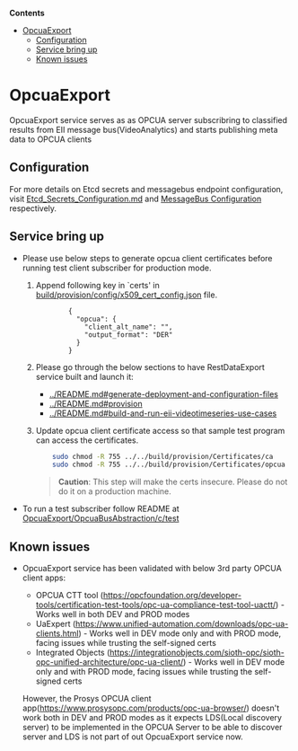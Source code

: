 **Contents**

- [OpcuaExport](#opcuaexport)
  - [Configuration](#configuration)
  - [Service bring up](#service-bring-up)
  - [Known issues](#known-issues)

# OpcuaExport

OpcuaExport service serves as as OPCUA server subscribring to classified results from EII message bus(VideoAnalytics) and starts publishing meta data to OPCUA clients

## Configuration

For more details on Etcd secrets and messagebus endpoint configuration, visit [Etcd_Secrets_Configuration.md](https://github.com/open-edge-insights/eii-core/blob/master/Etcd_Secrets_Configuration.md) and
[MessageBus Configuration](https://github.com/open-edge-insights/eii-core/blob/master/common/libs/ConfigMgr/README.md#interfaces) respectively.

## Service bring up

* Please use below steps to generate opcua client certificates before running test client subscriber for production mode.

   1. Append following key in `certs' in [build/provision/config/x509_cert_config.json](https://github.com/open-edge-insights/eii-core/blob/master/build/provision/config/x509_cert_config.json) file.
        ```
                {
                  "opcua": {
                    "client_alt_name": "",
			        "output_format": "DER"
                  }
                }
        ```

    2. Please go through the below sections to have RestDataExport 
       service built and launch it:
        - [../README.md#generate-deployment-and-configuration-files](https://github.com/open-edge-insights/eii-core/blob/master/README.md#generate-deployment-and-configuration-files)
        - [../README.md#provision](https://github.com/open-edge-insights/eii-core/blob/master/README.md#provision)
        - [../README.md#build-and-run-eii-videotimeseries-use-cases](https://github.com/open-edge-insights/eii-core/blob/master/README.md#build-and-run-eii-videotimeseries-use-cases)

    3. Update opcua client certificate access so that sample test program 
       can access the certificates.

        ```sh
            sudo chmod -R 755 ../../build/provision/Certificates/ca
            sudo chmod -R 755 ../../build/provision/Certificates/opcua
        ```

        > **Caution**: This step will make the certs insecure. Please do not do it on a production machine.

* To run a test subscriber follow README at [OpcuaExport/OpcuaBusAbstraction/c/test](OpcuaBusAbstraction/c/test)

## Known issues

* OpcuaExport service has been validated with below 3rd party OPCUA client apps:
  * OPCUA CTT tool (https://opcfoundation.org/developer-tools/certification-test-tools/opc-ua-compliance-test-tool-uactt/) - Works well in both DEV and PROD modes
  * UaExpert (https://www.unified-automation.com/downloads/opc-ua-clients.html) - Works well in DEV mode only and with PROD mode, facing issues while trusting the self-signed certs
  * Integrated Objects (https://integrationobjects.com/sioth-opc/sioth-opc-unified-architecture/opc-ua-client/) - Works well in DEV mode only and with PROD mode, facing issues while trusting the self-signed certs
  
  However, the Prosys OPCUA client app(https://www.prosysopc.com/products/opc-ua-browser/) doesn't work both in DEV and PROD modes as it expects LDS(Local discovery server) to be implemented in the OPCUA Server to be able to discover   
  server and LDS is not part of out OpcuaExport service now.

